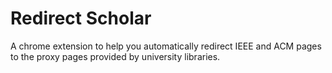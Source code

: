 Redirect Scholar
=======================

A chrome extension to help you automatically redirect IEEE and ACM pages to the proxy pages provided by university libraries.

